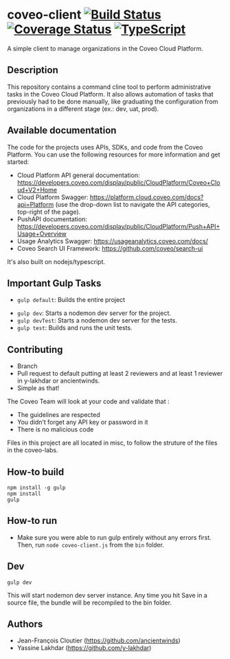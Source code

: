 # coveo-client [![Build Status](https://api.travis-ci.org/y-lakhdar/coveo-client.svg?branch=light-cli)](https://travis-ci.org/y-lakhdar/coveo-client) [![Coverage Status](https://codecov.io/gh/y-lakhdar/coveo-client/branch/light-cli/graph/badge.svg)](https://codecov.io/gh/y-lakhdar/coveo-client/branch/light-cli/graph/badge.svg) [![TypeScript](https://badges.frapsoft.com/typescript/code/typescript.svg?v=101)](https://github.com/ellerbrock/typescript-badges/)

A simple client to manage organizations in the Coveo Cloud Platform.

## Description
This repository contains a command cline tool to perform administrative tasks in the Coveo Cloud Platform. It also allows automation of tasks that previously had to be done manually, like graduating the configuration from organizations in a different stage (ex.: dev, uat, prod).

## Available documentation
The code for the projects uses APIs, SDKs, and code from the Coveo Platform. You can use the following resources for more information and get started:

- Cloud Platform API general documentation: https://developers.coveo.com/display/public/CloudPlatform/Coveo+Cloud+V2+Home
- Cloud Platform Swagger: https://platform.cloud.coveo.com/docs?api=Platform (use the drop-down list to navigate the API categories, top-right of the page).
- PushAPI documentation: https://developers.coveo.com/display/public/CloudPlatform/Push+API+Usage+Overview
- Usage Analytics Swagger: https://usageanalytics.coveo.com/docs/
- Coveo Search UI Framework: https://github.com/coveo/search-ui

It's also built on nodejs/typescript.

## Important Gulp Tasks

* `gulp default`: Builds the entire project
<!-- * `gulp css`: Builds only the Sass code and generates its output in the `./bin` folder. -->
<!-- * `gulp doc`: Generates the documentation website for the project. -->
* `gulp dev`: Starts a nodemon dev server for the project.
* `gulp devTest`: Starts a nodemon dev server for the tests.
* `gulp test`: Builds and runs the unit tests.

## Contributing
- Branch
- Pull request to default putting at least 2 reviewers and at least 1 reviewer in y-lakhdar or ancientwinds.
- Simple as that!

The Coveo Team will look at your code and validate that :
- The guidelines are respected
- You didn’t forget any API key or password in it
- There is no malicious code

Files in this project are all located in misc, to follow the struture of the files in the coveo-labs.

## How-to build
```
npm install -g gulp
npm install
gulp
```

## How-to run
- Make sure you were able to run gulp entirely without any errors first. Then, run `node coveo-client.js` from the `bin` folder.


## Dev
```
gulp dev
```
This will start nodemon dev server instance.
Any time you hit Save in a source file, the bundle will be recompiled to the bin folder.

## Authors
- Jean-François Cloutier (https://github.com/ancientwinds)
- Yassine Lakhdar (https://github.com/y-lakhdar)